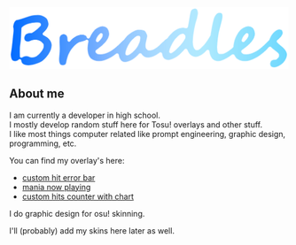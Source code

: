 ![breadles](./breadles.webp)

## About me
I am currently a developer in high school.   
I mostly develop random stuff here for Tosu! overlays and other stuff.   
I like most things computer related like prompt engineering, graphic design, programming, etc.

You can find my overlay's here:
 - [custom hit error bar](https://github.com/breadles5/customHitErrorBar)
 - [mania now playing](https://github.com/breadles5/maniaNowPlaying)
 - [custom hits counter with chart](https://github.com/breadles5/mania-hit-count-and-chart/)

I do graphic design for osu! skinning.

I'll (probably) add my skins here later as well.